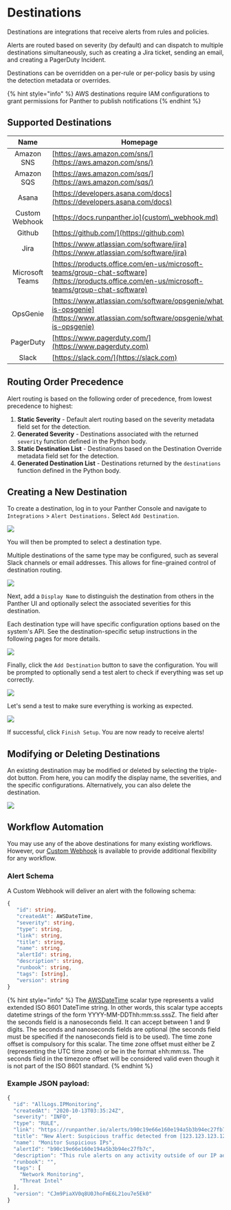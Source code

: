 # Destinations

Destinations are integrations that receive alerts from rules and policies.

Alerts are routed based on severity (by default) and can dispatch to multiple destinations simultaneously, such as creating a Jira ticket, sending an email, and creating a PagerDuty Incident.

Destinations can be overridden on a per-rule or per-policy basis by using the detection metadata or overrides.

{% hint style="info" %}
AWS destinations require IAM configurations to grant permissions for Panther to publish notifications
{% endhint %}

## Supported Destinations

|       Name      | Homepage                                                                                                                                       |
| :-------------: | ---------------------------------------------------------------------------------------------------------------------------------------------- |
|    Amazon SNS   | [https://aws.amazon.com/sns/](https://aws.amazon.com/sns/)                                                                                     |
|    Amazon SQS   | [https://aws.amazon.com/sqs/](https://aws.amazon.com/sqs/)                                                                                     |
|      Asana      | [https://developers.asana.com/docs](https://developers.asana.com/docs)                                                                         |
|  Custom Webhook | [https://docs.runpanther.io](custom\_webhook.md)                                                                                               |
|      Github     | [https://github.com/](https://github.com)                                                                                                      |
|       Jira      | [https://www.atlassian.com/software/jira](https://www.atlassian.com/software/jira)                                                             |
| Microsoft Teams | [https://products.office.com/en-us/microsoft-teams/group-chat-software](https://products.office.com/en-us/microsoft-teams/group-chat-software) |
|     OpsGenie    | [https://www.atlassian.com/software/opsgenie/what-is-opsgenie](https://www.atlassian.com/software/opsgenie/what-is-opsgenie)                   |
|    PagerDuty    | [https://www.pagerduty.com/](https://www.pagerduty.com)                                                                                        |
|      Slack      | [https://slack.com/](https://slack.com)                                                                                                        |

## Routing Order Precedence

Alert routing is based on the following order of precedence, from lowest precedence to highest:

1. **Static Severity** - Default alert routing based on the severity metadata field set for the detection.
2. **Generated Severity** - Destinations associated with the returned `severity` function defined in the Python body.
3. **Static Destination List** - Destinations based on the Destination Override metadata field set for the detection.
4. **Generated Destination List** - Destinations returned by the `destinations` function defined in the Python body.

## Creating a New Destination

To create a destination, log in to your Panther Console and navigate to `Integrations` > `Alert Destinations.` Select `Add Destination`.

![](<../.gitbook/assets/Screen Shot 2021-09-17 at 1.53.11 PM.png>)

You will then be prompted to select a destination type.

Multiple destinations of the same type may be configured, such as several Slack channels or email addresses. This allows for fine-grained control of destination routing.

![](<../../../.gitbook/assets/readme-destination-types (8) (2) (1) (1) (8).png>)

Next, add a `Display Name` to distinguish the destination from others in the Panther UI and optionally select the associated severities for this destination.

Each destination type will have specific configuration options based on the system's API. See the destination-specific setup instructions in the following pages for more details.

![](<../../../.gitbook/assets/readme-settings-example (8) (2) (1) (1) (8).png>)

Finally, click the `Add Destination` button to save the configuration. You will be prompted to optionally send a test alert to check if everything was set up correctly.

![](<../../../.gitbook/assets/readme-test (3) (3) (5) (6) (1) (1) (3).png>)

Let's send a test to make sure everything is working as expected.

![](<../../../.gitbook/assets/readme-test-success (1) (1).png>)

If successful, click `Finish Setup`. You are now ready to receive alerts!

## Modifying or Deleting Destinations

An existing destination may be modified or deleted by selecting the triple-dot button. From here, you can modify the display name, the severities, and the specific configurations. Alternatively, you can also delete the destination.

![](<../../../.gitbook/assets/readme-modify (1) (1).png>)

## Workflow Automation

You may use any of the above destinations for many existing workflows. However, our [Custom Webhook](custom\_webhook.md) is available to provide additional flexibility for any workflow.

### Alert Schema

A Custom Webhook will deliver an alert with the following schema:

```typescript
{
   "id": string,
   "createdAt": AWSDateTime,
   "severity": string,
   "type": string,
   "link": string,
   "title": string,
   "name": string,
   "alertId": string,
   "description": string,
   "runbook": string,
   "tags": [string],
   "version": string
}
```

{% hint style="info" %}
The [AWSDateTime](https://docs.aws.amazon.com/appsync/latest/devguide/scalars.html) scalar type represents a valid extended ISO 8601 DateTime string. In other words, this scalar type accepts datetime strings of the form YYYY-MM-DDThh:mm:ss.sssZ. The field after the seconds field is a nanoseconds field. It can accept between 1 and 9 digits. The seconds and nanoseconds fields are optional (the seconds field must be specified if the nanoseconds field is to be used). The time zone offset is compulsory for this scalar. The time zone offset must either be Z (representing the UTC time zone) or be in the format ±hh:mm:ss. The seconds field in the timezone offset will be considered valid even though it is not part of the ISO 8601 standard.
{% endhint %}

### Example JSON payload:

```javascript
{
  "id": "AllLogs.IPMonitoring",
  "createdAt": "2020-10-13T03:35:24Z",
  "severity": "INFO",
  "type": "RULE",
  "link": "https://runpanther.io/alerts/b90c19e66e160e194a5b3b94ec27fb7c",
  "title": "New Alert: Suspicious traffic detected from [123.123.123.123]",
  "name": "Monitor Suspicious IPs",
  "alertId": "b90c19e66e160e194a5b3b94ec27fb7c",
  "description": "This rule alerts on any activity outside of our IP address whitelist",
  "runbook": "",
  "tags": [
    "Network Monitoring",
    "Threat Intel"
  ],
  "version": "CJm9PiaXV0q8U0JhoFmE6L21ou7e5Ek0"
}
```
